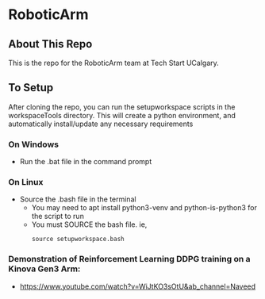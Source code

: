 # RoboticArm

## About This Repo

This is the repo for the RoboticArm team at Tech Start UCalgary.

## To Setup

After cloning the repo, you can run the setupworkspace scripts in the workspaceTools directory. This will create a python environment, and automatically install/update any necessary requirements

### On Windows
- Run the .bat file in the command prompt

### On Linux
- Source the .bash file in the terminal
    - You may need to apt install python3-venv and python-is-python3 for the script to run
    - You must SOURCE the bash file. ie, 
        ``` 
        source setupworkspace.bash
        ```

### Demonstration of Reinforcement Learning DDPG training on a Kinova Gen3 Arm:
- https://www.youtube.com/watch?v=WiJtKO3sOtU&ab_channel=Naveed
